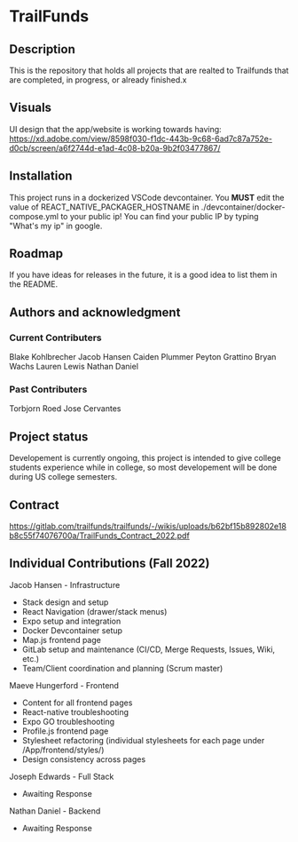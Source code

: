 # TrailFunds

## Description

This is the repository that holds all projects that are realted to Trailfunds that are completed, in progress, or already finished.x

## Visuals

UI design that the app/website is working towards having: https://xd.adobe.com/view/8598f030-f1dc-443b-9c68-6ad7c87a752e-d0cb/screen/a6f2744d-e1ad-4c08-b20a-9b2f03477867/ 

## Installation

This project runs in a dockerized VSCode devcontainer. You **MUST** edit the value of REACT_NATIVE_PACKAGER_HOSTNAME in ./devcontainer/docker-compose.yml to your public ip! You can find your public IP by typing "What's my ip" in google.

## Roadmap

If you have ideas for releases in the future, it is a good idea to list them in the README.

## Authors and acknowledgment

### Current Contributers

Blake Kohlbrecher
Jacob Hansen
Caiden Plummer
Peyton Grattino
Bryan Wachs
Lauren Lewis
Nathan Daniel

### Past Contributers

Torbjorn Roed
Jose Cervantes

## Project status

Developement is currently ongoing, this project is intended to give college students experience while in college, so most developement will be done during US college semesters. 

## Contract

https://gitlab.com/trailfunds/trailfunds/-/wikis/uploads/b62bf15b892802e18b8c55f74076700a/TrailFunds_Contract_2022.pdf

## Individual Contributions (Fall 2022)

Jacob Hansen - Infrastructure
- Stack design and setup
- React Navigation (drawer/stack menus)
- Expo setup and integration
- Docker Devcontainer setup 
- Map.js frontend page
- GitLab setup and maintenance (CI/CD, Merge Requests, Issues, Wiki, etc.)
- Team/Client coordination and planning (Scrum master)

Maeve Hungerford - Frontend
- Content for all frontend pages
- React-native troubleshooting
- Expo GO troubleshooting
- Profile.js frontend page
- Stylesheet refactoring (individual stylesheets for each page under /App/frontend/styles/)
- Design consistency across pages

Joseph Edwards - Full Stack
- Awaiting Response

Nathan Daniel - Backend
- Awaiting Response
